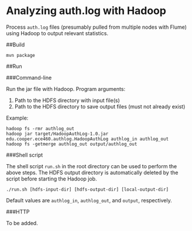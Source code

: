 Analyzing auth.log with Hadoop
==============================

Process `auth.log` files (presumably pulled from multiple nodes with Flume) 
using Hadoop to output relevant statistics.

##Build

	mvn package

##Run

###Command-line

Run the jar file with Hadoop. Program arguments:

1. Path to the HDFS directory with input file(s)
2. Path to the HDFS directory to save output files (must not already exist)

Example:

	hadoop fs -rmr authlog_out
	hadoop jar target/HadoopAuthLog-1.0.jar edu.cooper.ece460.authlog.HadoopAuthLog authlog_in authlog_out
	hadoop fs -getmerge authlog_out output/authlog_out

###Shell script

The shell script `run.sh` in the root directory can be used to perform the
above steps. The HDFS output directory is automatically deleted by the script 
before starting the Hadoop job.

	./run.sh [hdfs-input-dir] [hdfs-output-dir] [local-output-dir]

Default values are `authlog_in`, `authlog_out`, and `output`, respectively.

###HTTP

To be added.

